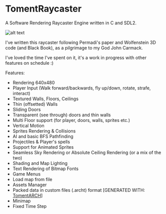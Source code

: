 # TomentRaycaster
A Software Rendering Raycaster Engine written in C and SDL2.

![alt text](https://i.imgur.com/57G4FY1.png)

I've written this raycaster following Permadi's paper and Wolfenstein 3D code (and Black Book), as a pilgrimage to my God John Carmack.

I've loved the time I've spent on it, it's a work in progress with other features on schedule :)

Features:
- Rendering 640x480
- Player Input (Walk forward/backwards, fly up/down, rotate, strafe, interact)
- Textured Walls, Floors, Ceilings
- Thin (offsetted) Walls
- Sliding Doors
- Transparent (see through) doors and thin walls
- Multi Floor support (for player, doors, walls, sprites etc.)
- Vertical Motion
- Sprites Rendering & Collisions
- AI and basic BFS Pathfinding
- Projectiles & Player's spells
- Support for Animated Sprites
- Seamless Sky Rendering or Absolute Ceiling Rendering (or a mix of the two)
- Shading and Map Lighting
- Text Rendering of Bitmap Fonts
- Game Menus
- Load map from file
- Assets Manager
- Packed data in custom files (.archt) format [GENERATED WITH: [TomentARCH](https://github.com/silvematt/TomentARCH)]
- Minimap
- Fixed Time Step
